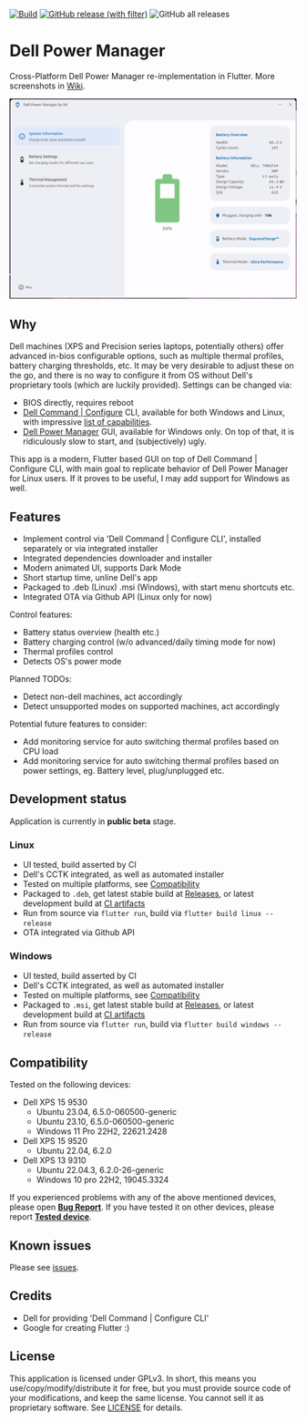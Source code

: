 [![Build](https://github.com/alexVinarskis/dell-powermanager/actions/workflows/build.yml/badge.svg?branch=master)](https://github.com/alexVinarskis/dell-powermanager/actions/workflows/build.yml)
[![GitHub release (with filter)](https://img.shields.io/github/v/release/alexVinarskis/dell-powermanager?label=Release)](https://github.com/alexVinarskis/dell-powermanager/releases/latest)
![GitHub all releases](https://img.shields.io/github/downloads/alexVinarskis/dell-powermanager/total?label=Downloads)

# Dell Power Manager
Cross-Platform Dell Power Manager re-implementation in Flutter. More screenshots in [Wiki](https://github.com/alexVinarskis/dell-powermanager/wiki).

![Screenshot Summary](images/screenshot_summary.png)

## Why
Dell machines (XPS and Precision series laptops, potentially others) offer advanced in-bios configurable options, such as multiple thermal profiles, battery charging thresholds, etc. It may be very desirable to adjust these on the go, and there is no way to configure it from OS without Dell's proprietary tools (which are luckily provided). Settings can be changed via:
* BIOS directly, requires reboot
* [Dell Command | Configure](https://www.dell.com/support/kbdoc/en-us/000178000/dell-command-configure) CLI, available for both Windows and Linux, with impressive [list of capabilities](https://dl.dell.com/topicspdf/command-configure_reference-guide4_en-us.pdf).
* [Dell Power Manager](https://www.dell.com/support/contents/en-au/article/product-support/self-support-knowledgebase/software-and-downloads/dell-power-manager) GUI, available for Windows only. On top of that, it is ridiculously slow to start, and (subjectively) ugly.

This app is a modern, Flutter based GUI on top of Dell Command | Configure CLI, with main goal to replicate behavior of Dell Power Manager for Linux users. If it proves to be useful, I may add support for Windows as well.

## Features
* Implement control via 'Dell Command | Configure CLI', installed separately or via integrated installer
* Integrated dependencies downloader and installer
* Modern animated UI, supports Dark Mode
* Short startup time, unline Dell's app
* Packaged to .deb (Linux) .msi (Windows), with start menu shortcuts etc.
* Integrated OTA via Github API (Linux only for now)

Control features:
* Battery status overview (health etc.)
* Battery charging control (w/o advanced/daily timing mode for now)
* Thermal profiles control
* Detects OS's power mode

Planned TODOs:
* Detect non-dell machines, act accordingly
* Detect unsupported modes on supported machines, act accordingly

Potential future features to consider:
* Add monitoring service for auto switching thermal profiles based on CPU load
* Add monitoring service for auto switching thermal profiles based on power settings, eg. Battery level, plug/unplugged etc.

## Development status
Application is currently in __public beta__ stage.
### Linux
* UI tested, build asserted by CI
* Dell's CCTK integrated, as well as automated installer
* Tested on multiple platforms, see [Compatibility](#compatibility)
* Packaged to `.deb`, get latest stable build at [Releases](https://github.com/alexVinarskis/dell-powermanager/releases), or latest development build at [CI artifacts](https://github.com/alexVinarskis/dell-powermanager/actions/workflows/build.yml?query=branch%3Amaster)
* Run from source via `flutter run`, build via `flutter build linux --release`
* OTA integrated via Github API

### Windows
* UI tested, build asserted by CI
* Dell's CCTK integrated, as well as automated installer
* Tested on multiple platforms, see [Compatibility](#compatibility)
* Packaged to `.msi`, get latest stable build at [Releases](https://github.com/alexVinarskis/dell-powermanager/releases), or latest development build at [CI artifacts](https://github.com/alexVinarskis/dell-powermanager/actions/workflows/build.yml?query=branch%3Amaster)
* Run from source via `flutter run`, build via `flutter build windows --release`

## Compatibility
Tested on the following devices:
* Dell XPS 15 9530
    * Ubuntu 23.04, 6.5.0-060500-generic
    * Ubuntu 23.10, 6.5.0-060500-generic
    * Windows 11 Pro 22H2, 22621.2428
* Dell XPS 15 9520
    * Ubuntu 22.04, 6.2.0
* Dell XPS 13 9310
    * Ubuntu 22.04.3, 6.2.0-26-generic
    * Windows 10 pro 22H2, 19045.3324

If you experienced problems with any of the above mentioned devices, please open [**Bug Report**](https://github.com/alexVinarskis/dell-powermanager/issues/new?template=bug_report.md&title=[BUG]). If you have tested it on other devices, please report [**Tested device**](https://github.com/alexVinarskis/dell-powermanager/issues).

## Known issues
Please see [issues](https://github.com/alexVinarskis/dell-powermanager/issues).
## Credits
* Dell for providing 'Dell Command | Configure CLI'
* Google for creating Flutter :)

## License
This application is licensed under GPLv3. In short, this means you use/copy/modify/distribute it for free, but you must provide source code of your modifications, and keep the same license. You cannot sell it as proprietary software. See [LICENSE](LICENSE) for details.
